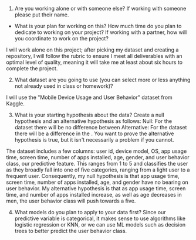1. Are you working alone or with someone else? If working with someone please put their name.
-  What is your plan for working on this? How much time do you plan to dedicate to working on your project? If working with a partner, how will you coordinate to work on the project?

I will work alone on this project; after picking my dataset and creating a repository, I will follow the rubric to ensure I meet all deliverables with an optimal level of quality, meaning it will take me at least about six hours to complete the project.


2. What dataset are you going to use (you can select more or less anything not already used in class or homework)? 

I will use the "Mobile Device Usage and User Behavior" dataset from Kaggle.


3. What is your starting hypothesis about the data? Create a null hypothesis and an alternative hypothesis as follows:
    Null: For the dataset <describe your dataset> there will be no difference between <possible outcomes>
    Alternative: For the dataset <describe your dataset> there will be a difference in the <possible outcomes>.
You want to prove the alternative hypothesis is true, but it isn't necessarily a problem if you cannot.

The dataset includes a few columns: user id, device model, OS, app usage time, screen time, number of apps installed, age, gender, and user behavior class, our predictive feature. This ranges from 1 to 5 and classifies the user as they broadly fall into one of five categories, ranging from a light user to a frequent user.
Consequently, my null hypothesis is that app usage time, screen time, number of apps installed, age, and gender have no bearing on user behavior.
My alternative hypothesis is that  as app usage time, screen time, and number of apps installed increase, as well as age decreases in men, the user behavior class will push towards a five.


4. What models do you plan to apply to your data first? 
Since our predictive variable is categorical, it makes sense to use algorithms like logistic regression or KNN, or we can use ML models such as decision trees to better predict the user behavior class.